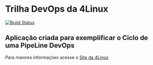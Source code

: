 # Trilha DevOps da 4Linux

<!-- Altere a Flag abaixo com sua URL do Travis -->
[![Build Status](https://travis-ci.com/GustavoBMS/DevOpsLab-HelloWorld.svg?branch=master)](https://travis-ci.com/GustavoBMS/DevOpsLab-HelloWorld)

## Aplicação criada para exemplificar o Ciclo de uma PipeLine DevOps


Para maiores informações acesse o [Site da 4Linux](https://www.4linux.com.br/cursos/devops)
